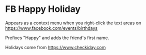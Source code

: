 # FB Happy Holiday

Appears as a context menu when you right-click the text areas on https://www.facebook.com/events/birthdays

Prefixes "Happy" and adds the friend's first name.

Holidays come from https://www.checkiday.com
